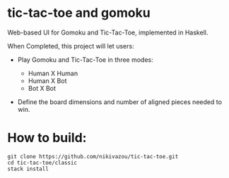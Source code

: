 # tic-tac-toe and gomoku
Web-based UI for Gomoku and Tic-Tac-Toe, implemented in Haskell.

When Completed, this project will let users:

* Play Gomoku and Tic-Tac-Toe in three modes:

  * Human X Human
  * Human X Bot
  * Bot X Bot

* Define the board dimensions and number of aligned pieces needed to win.

# How to build: 

```
git clone https://github.com/nikivazou/tic-tac-toe.git
cd tic-tac-toe/classic
stack install
```
